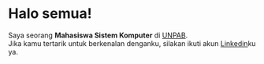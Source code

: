 # Halo semua! 

Saya seorang **Mahasiswa Sistem Komputer** di [UNPAB](http://www.pancabudi.ac.id/).\
Jika kamu tertarik untuk berkenalan denganku, silakan ikuti akun [Linkedin](https://www.linkedin.com/in/arianggaram/)ku ya.
